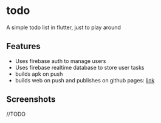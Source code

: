 # todo

A simple todo list in flutter, just to play around

## Features

* Uses firebase auth to manage users
* Uses firebase realtime database to store user tasks
* builds apk on push
* builds web on push and publishes on github pages: [link](https://aliva.github.io/todo-flutter/)

## Screenshots

//TODO
